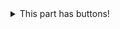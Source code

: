 <details>
<summary>This part has buttons!</summary>
|[Click here](https://github.com/)|
|---|
</details>
